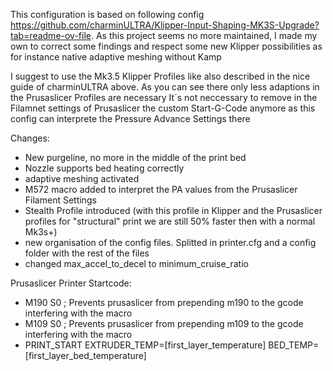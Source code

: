 This configuration is based on following config https://github.com/charminULTRA/Klipper-Input-Shaping-MK3S-Upgrade?tab=readme-ov-file.
As this project seems no more maintained, I made my own to correct some findings and respect some new Klipper possibilities as for instance native adaptive meshing without Kamp

I suggest to use the Mk3.5 Klipper Profiles like also described in the nice guide of charminULTRA above. As you can see there only less adaptions in the Prusaslicer Profiles are necessary
It´s not neccessary to remove in the Filamnet settings of Prusaslicer the custom Start-G-Code anymore as this config can interprete the Pressure Advance Settings there

Changes:
- New purgeline, no more in the middle of the print bed
- Nozzle supports bed heating correctly
- adaptive meshing activated
- M572 macro added to interpret the PA values from the Prusaslicer Filament Settings
- Stealth Profile introduced (with this profile in Klipper and the Prusaslicer profiles for "structural" print we are still 50% faster then with a normal Mk3s+)
- new organisation of the config files. Splitted in printer.cfg and a config folder with the rest of the files
- changed max_accel_to_decel to minimum_cruise_ratio


Prusaslicer Printer Startcode:
- M190 S0 ; Prevents prusaslicer from prepending m190 to the gcode interfering with the macro
- M109 S0 ; Prevents prusaslicer from prepending m109 to the gcode interfering with the macro
- PRINT_START EXTRUDER_TEMP=[first_layer_temperature] BED_TEMP=[first_layer_bed_temperature]
